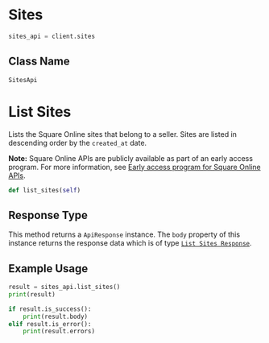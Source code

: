 # Sites

```python
sites_api = client.sites
```

## Class Name

`SitesApi`


# List Sites

Lists the Square Online sites that belong to a seller. Sites are listed in descending order by the `created_at` date.

__Note:__ Square Online APIs are publicly available as part of an early access program. For more information, see [Early access program for Square Online APIs](https://developer.squareup.com/docs/online-api#early-access-program-for-square-online-apis).

```python
def list_sites(self)
```

## Response Type

This method returns a `ApiResponse` instance. The `body` property of this instance returns the response data which is of type [`List Sites Response`](../../doc/models/list-sites-response.md).

## Example Usage

```python
result = sites_api.list_sites()
print(result)

if result.is_success():
    print(result.body)
elif result.is_error():
    print(result.errors)
```

